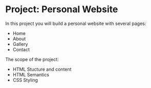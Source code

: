 Project: Personal Website
===========================

In this project you will build a personal website with several pages:
- Home
- About
- Gallery
- Contact

The scope of the project:
- HTML Stucture and content
- HTML Semantics
- CSS Styling
